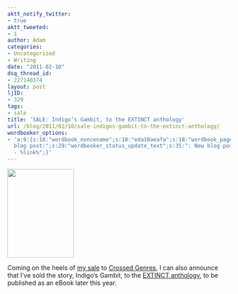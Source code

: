 ```yaml
---
aktt_notify_twitter:
- true
aktt_tweeted:
- 1
author: Adam
categories:
- Uncategorized
- Writing
date: "2011-02-10"
dsq_thread_id:
- 227140374
layout: post
ljID:
- 329
tags:
- sale
title: 'SALE: Indigo’s Gambit, to the EXTINCT anthology'
url: /blog/2011/02/10/sale-indigos-gambit-to-the-extinct-anthology/
wordbooker_options:
- 'a:9:{s:18:"wordbook_noncename";s:10:"eda10aeafa";s:18:"wordbook_page_post";s:12:"361165930717";s:18:"wordbook_orandpage";s:1:"2";s:23:"wordbook_default_author";s:1:"1";s:23:"wordbook_extract_length";s:3:"400";s:19:"wordbook_actionlink";s:3:"300";s:26:"wordbooker_publish_default";s:2:"on";s:18:"wordbook_attribute";s:14:"New
  blog post:";s:29:"wordbooker_status_update_text";s:35:": New blog post :  %title%
  - %link%";}'
---
```

[<img class="size-full wp-image-364 alignright" title="Extinct Anthology" src="http://www.adamisrael.com/wp-content/uploads/2011/02/Extinct_Cover2.jpg" alt="" width="150" height="200" />](1)

Coming on the heels of [my sale](2) to [Crossed Genres](3), I can also announce that I&#8217;ve sold the story, Indigo&#8217;s Gambit, to the [EXTINCT anthology](4), to be published as an eBook later this year.

 [1]: http://www.adamisrael.com/wp-content/uploads/2011/02/Extinct_Cover2.jpg
 [2]: http://www.adamisrael.com/blog/2011/02/10/sale-dog-days-to-crossed-genres/
 [3]: http://www.crossedgenres.com/
 [4]: http://phoenixsullivan.blogspot.com/p/extinct-call-for-submissions.html
